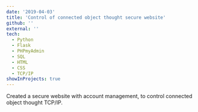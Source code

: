 ```yaml
---
date: '2019-04-03'
title: 'Control of connected object thought secure website'
github: ''
external: ''
tech:
  - Python
  - Flask
  - PHPmyAdmin
  - SQL
  - HTML
  - CSS
  - TCP/IP
showInProjects: true
---
```


Created a secure website with account management, to control connected object thought TCP/IP.
